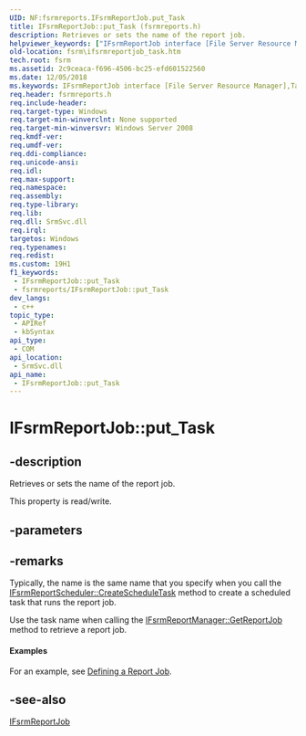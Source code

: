 ```yaml
---
UID: NF:fsrmreports.IFsrmReportJob.put_Task
title: IFsrmReportJob::put_Task (fsrmreports.h)
description: Retrieves or sets the name of the report job.
helpviewer_keywords: ["IFsrmReportJob interface [File Server Resource Manager]","Task property","IFsrmReportJob.Task","IFsrmReportJob.put_Task","IFsrmReportJob::Task","IFsrmReportJob::get_Task","IFsrmReportJob::put_Task","Task property [File Server Resource Manager]","Task property [File Server Resource Manager]","IFsrmReportJob interface","fs.ifsrmreportjob_task","fsrm.ifsrmreportjob_task","fsrmreports/IFsrmReportJob::Task","fsrmreports/IFsrmReportJob::get_Task","fsrmreports/IFsrmReportJob::put_Task","put_Task"]
old-location: fsrm\ifsrmreportjob_task.htm
tech.root: fsrm
ms.assetid: 2c9ceaca-f696-4506-bc25-efd601522560
ms.date: 12/05/2018
ms.keywords: IFsrmReportJob interface [File Server Resource Manager],Task property, IFsrmReportJob.Task, IFsrmReportJob.put_Task, IFsrmReportJob::Task, IFsrmReportJob::get_Task, IFsrmReportJob::put_Task, Task property [File Server Resource Manager], Task property [File Server Resource Manager],IFsrmReportJob interface, fs.ifsrmreportjob_task, fsrm.ifsrmreportjob_task, fsrmreports/IFsrmReportJob::Task, fsrmreports/IFsrmReportJob::get_Task, fsrmreports/IFsrmReportJob::put_Task, put_Task
req.header: fsrmreports.h
req.include-header: 
req.target-type: Windows
req.target-min-winverclnt: None supported
req.target-min-winversvr: Windows Server 2008
req.kmdf-ver: 
req.umdf-ver: 
req.ddi-compliance: 
req.unicode-ansi: 
req.idl: 
req.max-support: 
req.namespace: 
req.assembly: 
req.type-library: 
req.lib: 
req.dll: SrmSvc.dll
req.irql: 
targetos: Windows
req.typenames: 
req.redist: 
ms.custom: 19H1
f1_keywords:
 - IFsrmReportJob::put_Task
 - fsrmreports/IFsrmReportJob::put_Task
dev_langs:
 - c++
topic_type:
 - APIRef
 - kbSyntax
api_type:
 - COM
api_location:
 - SrmSvc.dll
api_name:
 - IFsrmReportJob::put_Task
---
```


# IFsrmReportJob::put_Task


## -description

Retrieves or sets the name of the report job.

This property is read/write.

## -parameters

## -remarks

Typically, the name is the same name that you specify when you call the 
    <a href="/previous-versions/windows/desktop/api/fsrmreports/nf-fsrmreports-ifsrmreportscheduler-createscheduletask">IFsrmReportScheduler::CreateScheduleTask</a> 
    method to create a scheduled task that runs the report job.

Use the task name when calling the 
    <a href="/previous-versions/windows/desktop/api/fsrmreports/nf-fsrmreports-ifsrmreportmanager-getreportjob">IFsrmReportManager::GetReportJob</a> method to 
    retrieve a report job.


#### Examples

For an example, see <a href="/previous-versions/windows/desktop/fsrm/defining-a-report-job">Defining a Report Job</a>.

<div class="code"></div>

## -see-also

<a href="/previous-versions/windows/desktop/api/fsrmreports/nn-fsrmreports-ifsrmreportjob">IFsrmReportJob</a>

